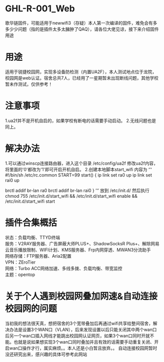 # GHL-R-001_Web
歌华链固件，可能适用于newwifi3（存疑）本人第一次编译的固件，难免会有多多少少问题（指的是插件太多太臃肿了QAQ），请各位大佬见谅，接下来介绍固件用途
# 用途
适用于锐捷校园网，实现多设备防检测（内置UA2F），本人测试地点位于龙院，校园网是web认证。宿舍总共7人，已经用了一星期暂未出现断线问题，其他学校暂未作测试，仅供参考！
# 注意事项
1.ua2f并不是开机自启的，如果学校有断电的话需要手动启动。
2.无线问题也是同上。
# 解决办法
1.可以通过winscp连接路由器，进入这个目录
/etc/config/ua2f
修改ua2f内容，将里面的'0'都改为'1'即可开启开机自启。
2.创建本地脚本start_wifi
内容为
‘’‘
#!/bin/sh /etc/rc.common
START=99
start() {
  ip link set ra0 up
  ip link set rai0 up

  brctl addif br-lan ra0
  brctl addif br-lan rai0
}
’‘’
放到 /etc/init.d/ 然后执行 chmod 755 /etc/init.d/start_wifi && /etc/init.d/start_wifi enable && /etc/init.d/start_wifi start
# 插件合集概括
状态：负载均衡、TTYD终端    
服务：V2RAY服务器、广告屏蔽大师PLUS+、ShadowSocksR Plus+、解除网易云音乐播放限制、WIFI计划、KMS服务器、Frp内网穿透、MWAN3分流助手  
网络存储：FTP服务器、Aria2配置    
VPN：ZEroTier  
网络：Turbo ACC网络加速、多线多拨、负载均衡、带宽监控  
主题：opentop
# 关于个人遇到校园网叠加网速&自动连接校园网的问题
当初我的想法很天真，想把宿舍的3个宽带叠加后再通过wifi共享给整间宿舍，解决办法是设置3个WAN口（VLAN），后来发现设置以后只能关闭其中两个wan口后另一个wan口插入网线才能跳出校园网认证网页，如果3个wan口同时开就不能。也就是说如果想实现3个wan口同时叠加并且有效的话需要手动重复关闭、开启wan口操作才行，属实麻烦。。本人还是小白暂且放弃。。
自动连接校园网暂时没还研究出来，感兴趣的具体可参考此网站
